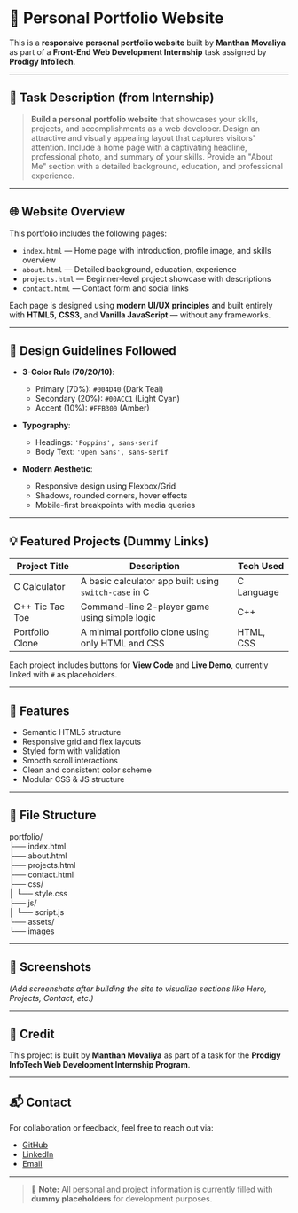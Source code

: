 # 💼 Personal Portfolio Website

This is a **responsive personal portfolio website** built by **Manthan Movaliya** as part of a **Front-End Web Development Internship** task assigned by **Prodigy InfoTech**.

---

## 📌 Task Description (from Internship)

> **Build a personal portfolio website** that showcases your skills, projects, and accomplishments as a web developer. Design an attractive and visually appealing layout that captures visitors' attention. Include a home page with a captivating headline, professional photo, and summary of your skills. Provide an "About Me" section with a detailed background, education, and professional experience.

---

## 🌐 Website Overview

This portfolio includes the following pages:

- `index.html` — Home page with introduction, profile image, and skills overview
- `about.html` — Detailed background, education, experience
- `projects.html` — Beginner-level project showcase with descriptions
- `contact.html` — Contact form and social links

Each page is designed using **modern UI/UX principles** and built entirely with **HTML5**, **CSS3**, and **Vanilla JavaScript** — without any frameworks.

---

## 🎨 Design Guidelines Followed

- **3-Color Rule (70/20/10)**:
  - Primary (70%): `#004D40` (Dark Teal)
  - Secondary (20%): `#00ACC1` (Light Cyan)
  - Accent (10%): `#FFB300` (Amber)

- **Typography**:
  - Headings: `'Poppins', sans-serif`
  - Body Text: `'Open Sans', sans-serif`

- **Modern Aesthetic**:
  - Responsive design using Flexbox/Grid
  - Shadows, rounded corners, hover effects
  - Mobile-first breakpoints with media queries

---

## 💡 Featured Projects (Dummy Links)

| Project Title         | Description                                               | Tech Used     |
|----------------------|-----------------------------------------------------------|---------------|
| C Calculator          | A basic calculator app built using `switch-case` in C    | C Language    |
| C++ Tic Tac Toe       | Command-line 2-player game using simple logic             | C++           |
| Portfolio Clone       | A minimal portfolio clone using only HTML and CSS         | HTML, CSS     |

Each project includes buttons for **View Code** and **Live Demo**, currently linked with `#` as placeholders.

---

## 🧠 Features

- Semantic HTML5 structure
- Responsive grid and flex layouts
- Styled form with validation
- Smooth scroll interactions
- Clean and consistent color scheme
- Modular CSS & JS structure

---

## 📁 File Structure

portfolio/  
├── index.html  
├── about.html  
├── projects.html  
├── contact.html  
├── css/  
│ └── style.css  
├── js/  
│ └── script.js  
└── assets/  
  └── images  


---

## 📸 Screenshots

*(Add screenshots after building the site to visualize sections like Hero, Projects, Contact, etc.)*

---

## 🔖 Credit

This project is built by **Manthan Movaliya** as part of a task for the **Prodigy InfoTech Web Development Internship Program**.

---

## 📬 Contact

For collaboration or feedback, feel free to reach out via:

- [GitHub](https://github.com/Manthan29-code/PRODIGY_WD_04)
- [LinkedIn](#)
- [Email](#)

---

> 🔧 **Note:** All personal and project information is currently filled with **dummy placeholders** for development purposes.

